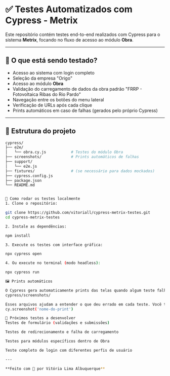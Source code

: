 # ✅ Testes Automatizados com Cypress - Metrix

Este repositório contém testes end-to-end realizados com Cypress para o sistema **Metrix**, focando no fluxo de acesso ao módulo **Obra**.

---

## 🧪 O que está sendo testado?

- Acesso ao sistema com login completo
- Seleção da empresa "Origo"
- Acesso ao módulo **Obra**
- Validação do carregamento de dados da obra padrão "FRRP - Fotovoltaica Ribas do Rio Pardo"
- Navegação entre os botões do menu lateral
- Verificação de URLs após cada clique
- Prints automáticos em caso de falhas (gerados pelo próprio Cypress)

---

## 📁 Estrutura do projeto

```bash
cypress/
├── e2e/
│   └── obra.cy.js           # Testes do módulo Obra
├── screenshots/             # Prints automáticos de falhas
├── support/
│   └── e2e.js
├── fixtures/                # (se necessário para dados mockados)
├── cypress.config.js
├── package.json
└── README.md


🚀 Como rodar os testes localmente
1. Clone o repositório:

git clone https://github.com/vitoriall/cypress-metrix-testes.git
cd cypress-metrix-testes

2. Instale as dependências:

npm install

3. Execute os testes com interface gráfica:

npx cypress open

4. Ou execute no terminal (modo headless):

npx cypress run

🖼️ Prints automáticos

O Cypress gera automaticamente prints das telas quando algum teste falha, e os salva na pasta:
cypress/screenshots/

Esses arquivos ajudam a entender o que deu errado em cada teste. Você também pode gerar prints manuais com:
cy.screenshot('nome-do-print')

📌 Próximos testes a desenvolver
Testes de formulário (validações e submissões)

Testes de redirecionamento e falha de carregamento

Testes para módulos específicos dentro de Obra

Teste completo de login com diferentes perfis de usuário

---

**Feito com 💚 por Vitória Lima Albuquerque**
